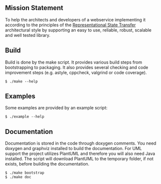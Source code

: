 Mission Statement
-----------------

To help the architects and developers of a webservice implementing it according to the principles of the [Representational State Transfer](http://www.ics.uci.edu/~fielding/pubs/dissertation/top.htm "Roy Thomas Fieldings dissertation") architectural style by supporting an easy to use, reliable, robust, scalable and well tested library.

Build
-----

Build is done by the make script. It provides various build steps from bootstrapping to packaging. It also provides several checking and code improvement steps (e.g. astyle, cppcheck, valgrind or code coverage).

    $ ./make --help

Examples
--------

Some examples are provided by an example script:

    $ ./example --help

Documentation
-------------

Documentation is stored in the code through doxygen comments. You need doxygen and graphviz installed to build the documentation.
For UML support the project utilizes PlantUML and therefore you will also need Java installed. The script will download PlantUML to the temporary folder, if not exists, before building the documentation.

    $ ./make bootstrap
    $ ./make doc

